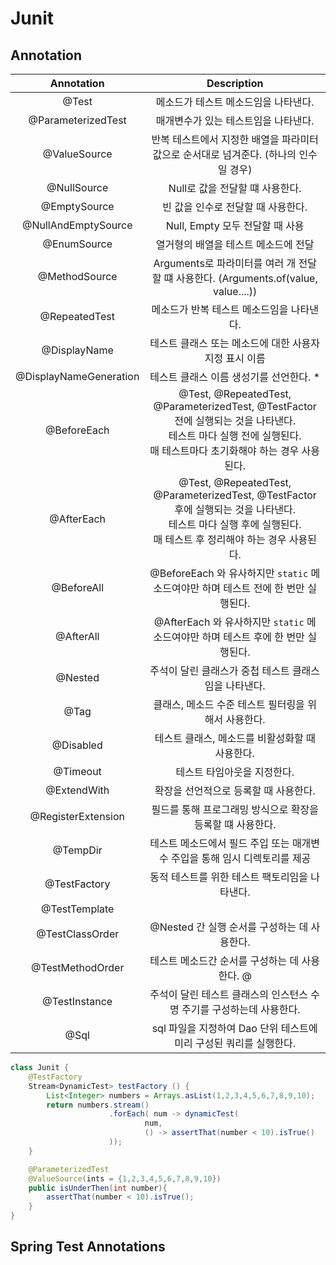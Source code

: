 # Junit

## Annotation
|       Annotation       |                                                            Description                                                             |
|:----------------------:|:----------------------------------------------------------------------------------------------------------------------------------:|
|         @Test          |                                                        메소드가 테스트 메소드임을 나타낸다.                                                        |
|   @ParameterizedTest   |                                                        매개변수가 있는 테스트임을 나타낸다.                                                        |
|      @ValueSource      |                                         반복 테스트에서 지정한 배열을 파라미터 값으로 순서대로 넘겨준다. (하나의 인수일 경우)                                          |
|      @NullSource       |                                                       Null로 값을 전달할 떄  사용한다.                                                        |
|      @EmptySource      |                                                        빈 값을 인수로 전달할 때 사용한다.                                                        |
|  @NullAndEmptySource   |                                                      Null, Empty 모두 전달할 때 사용                                                       |                                                                    @CsvSource                                                                | 테스트 입력값을 Csv로 구성하여 던질 떄 사용한다.
|      @EnumSource       |                                                        열거형의 배열을 테스트 메소드에 전달                                                        |
|     @MethodSource      |                                 Arguments로 파라미터를 여러 개 전달할 떄 사용한다. (Arguments.of(value, value....))                                 |
|     @RepeatedTest      |                                                      메소드가 반복 테스트 메소드임을 나타낸다.                                                       |
|      @DisplayName      |                                                  테스트 클래스 또는 메소드에 대한 사용자 지정 표시 이름                                                   |
| @DisplayNameGeneration |                                                      테스트 클래스 이름 생성기를 선언한다. *                                                       |
|      @BeforeEach       |   @Test, @RepeatedTest, @ParameterizedTest, @TestFactor 전에 실행되는 것을 나타낸다. <br/>테스트 마다 실행 전에 실행된다. <br/> 매 테스트마다 초기화해야 하는 경우 사용된다.   |
|       @AfterEach       | @Test, @RepeatedTest, @ParameterizedTest, @TestFactor 후에 실행되는 것을 나타낸다.  <br/>테스트 마다 실행 후에 실행된다.     <br/> 매 테스트 후 정리해야 하는 경우 사용된다. |
|       @BeforeAll       |                                     @BeforeEach 와 유사하지만 `static` 메소드여야만 하며  테스트 전에 한 번만 실행된다.                                      |
|       @AfterAll        |                                      @AfterEach 와 유사하지만 `static` 메소드여야만 하며  테스트 후에 한 번만 실행된다.                                      |
|        @Nested         |                                                   주석이 달린 클래스가 중첩 테스트 클래스임을 나타낸다.                                                   |
|          @Tag          |                                                   클래스, 메소드 수준 테스트 필터링을 위해서 사용한다.                                                   |
|       @Disabled        |                                                    테스트 클래스, 메소드를 비활성화할 때 사용한다.                                                     |
|        @Timeout        |                                                          테스트 타임아웃을 지정한다.                                                           |
|      @ExtendWith       |                                                       확장을 선언적으로 등록할 때 사용한다.                                                        |
|   @RegisterExtension   |                                                 필드를 통해 프로그래밍 방식으로 확장을 등록할 떄 사용한다.                                                  |
|        @TempDir        |                                             테스트 메소드에서 필드 주입 또는 매개변수 주입을 통해 임시 디렉토리를 제공                                             |
|      @TestFactory      |                                                     동적 테스트를 위한 테스트 팩토리임을 나타낸다.                                                     |
|     @TestTemplate      |                                                                                                                                    |
|    @TestClassOrder     |                                                   @Nested 간 실행 순서를 구성하는 데 사용한다.                                                    |
|    @TestMethodOrder    |                             테스트 메소드간 순서를 구성하는 데 사용한다.                                               @                              |
|     @TestInstance      |                                              주석이 달린 테스트 클래스의 인스턴스 수명 주기를 구성하는데 사용한다.                                               |
|          @Sql              |                                                      sql 파일을 지정하여 Dao 단위 테스트에 미리 구성된 쿼리를 실행한다.                                                                              |

```java
class Junit {
    @TestFactory
    Stream<DynamicTest> testFactory () {
        List<Integer> numbers = Arrays.asList(1,2,3,4,5,6,7,8,9,10);
        return numbers.stream()
                      .forEach( num -> dynamicTest(
                              num,
                              () -> assertThat(number < 10).isTrue()
                      ));
    }

    @ParameterizedTest
    @ValueSource(ints = {1,2,3,4,5,6,7,8,9,10})
    public isUnderThen(int number){
        assertThat(number < 10).isTrue();
    }
}

```



## Spring Test Annotations
